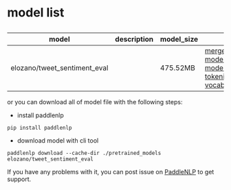 #  model list

##  

| model  | description | model_size  | download         |
| --- | --- | --- | --- |
|elozano/tweet_sentiment_eval|  | 475.52MB | [merges.txt](https://bj.bcebos.com/paddlenlp/models/community/elozano/tweet_sentiment_eval/merges.txt)<br>[model_config.json](https://bj.bcebos.com/paddlenlp/models/community/elozano/tweet_sentiment_eval/model_config.json)<br>[model_state.pdparams](https://bj.bcebos.com/paddlenlp/models/community/elozano/tweet_sentiment_eval/model_state.pdparams)<br>[tokenizer_config.json](https://bj.bcebos.com/paddlenlp/models/community/elozano/tweet_sentiment_eval/tokenizer_config.json)<br>[vocab.json](https://bj.bcebos.com/paddlenlp/models/community/elozano/tweet_sentiment_eval/vocab.json) |

or you can download all of model file with the following steps:

* install paddlenlp

```shell
pip install paddlenlp
```

* download model with cli tool

```shell
paddlenlp download --cache-dir ./pretrained_models elozano/tweet_sentiment_eval
```

If you have any problems with it, you can post issue on [PaddleNLP](https://github.com/PaddlePaddle/PaddleNLP) to get support.
